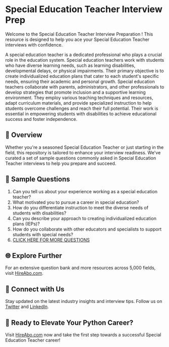 # Special Education Teacher Interview Prep

Welcome to the Special Education Teacher Interview Preparation ! This resource is designed to help you ace your Special Education Teacher interviews with confidence.

A special education teacher is a dedicated professional who plays a crucial role in the education system. Special education teachers work with students who have diverse learning needs, such as learning disabilities, developmental delays, or physical impairments. Their primary objective is to create individualized education plans that cater to each student's specific needs, ensuring their academic and personal growth. Special education teachers collaborate with parents, administrators, and other professionals to develop strategies that promote inclusion and a supportive learning environment. They employ various teaching techniques and resources, adapt curriculum materials, and provide specialized instruction to help students overcome challenges and reach their full potential. Their work is essential in empowering students with disabilities to achieve educational success and foster independence.

## 🚀 Overview

Whether you're a seasoned Special Education Teacher or just starting in the field, this repository is tailored to enhance your interview readiness. We've curated a set of sample questions commonly asked in Special Education Teacher interviews to help you prepare and succeed.

## 📝 Sample Questions

1. Can you tell us about your experience working as a special education teacher?
2. What motivated you to pursue a career in special education?
3. How do you differentiate instruction to meet the diverse needs of students with disabilities?
4. Can you describe your approach to creating individualized education plans (IEPs)?
5. How do you collaborate with other educators and specialists to support students with special needs?
6. [CLICK HERE FOR MORE QUESTIONS](https://hireabo.com/job/4_0_2/Special%20Education%20Teacher)

## 🌐 Explore Further

For an extensive question bank and more resources across 5,000 fields, visit [HireAbo.com](https://www.hireabo.com).

## 📱 Connect with Us

Stay updated on the latest industry insights and interview tips. Follow us on [Twitter](https://twitter.com/hireabo) and [LinkedIn](https://www.linkedin.com/in/hire-abo-3609972a8/).

## 🚀 Ready to Elevate Your Python Career?

Visit [HireAbo.com](https://www.hireabo.com) now and take the first step towards a successful Special Education Teacher career!